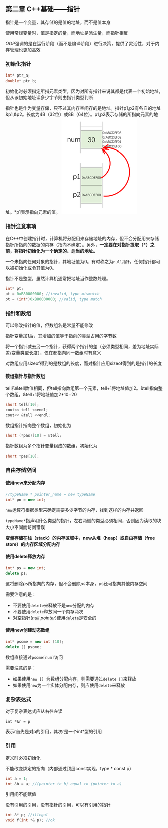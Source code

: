 ## 第二章 C++基础——指针

指针是一个变量，其存储的是值的地址，而不是值本身

使用常规变量时，值是指定的量，而地址是派生量，而指针相反

*OOP*强调的是在运行阶段（而不是编译阶段）进行决策，提供了灵活性，对于内存管理也更加高效

### 初始化指针

```c++
int* ptr_a;
double* ptr_b;
```
初始化时必须指定所指元素类型，因为对所有指针来说其都是代表一个初始地址，但从该初始地址读多少字节则由指针类型判断

指针也是作为变量存储，只不过其内存空间存的是地址。指针p1,p2有各自的地址&p1,&p2。长度为4B（32位）或8B（64位）。p1,p2表示存储的所指向元素的地址。*p1表示指向元素的值。
<img src="..\..\..\img\1.PNG" alt="image.png" style="zoom:30%;" />



### 指针注意事项

在C++中创建指针时，计算机将分配用来存储地址的内存，但不会分配用来存储指针所指向的数据的内存（指向不确定）。另外，**一定要在对指针提取（*）之前，将指针初始化为一个确定的、适当的地址。**

一个未指向任何对象的指针，其地址值为0。有时称之为`null指针`。任何指针都可以被初始化或令其值为0。

指针不是整型，虽然计算机通常把地址当作整数处理。

```C++
int* pt;
pt = 0xB80000000; //invalid, type mismatch
pt = (int*)0xB80000000; //valid, type match
```


### 指针和数组

可以修改指针的值，但数组名是常量不能修改

指针变量加1后，其增加的值等于指向的类型占用的字节数

将一个指针减去另一个指针，获得两个指针的差（必须类型相同，差为地址实际差/变量类型长度），仅在都指向同一数组时有意义

对数组应用sizeof得到的是数组的长度，而对指针应用sizeof得到的是指针的长度

#### 数组指针与指针数组

  tell和&tell数值相同，但tell指向数组第一个元素，tell+1将地址值加2。&tell指向整个数组，&tell+1将地址值加2*10=20

  ```C++
  short tell[10];
  cout<< tell <<endl;
  cout<< &tell <<endl;
  ```

  数组指针指向整个数组，初始化为

  ```C++
  short (*pas)[10] = &tell;
  ```

  指针数组为多个指针变量组成的数组，初始化为

  ```C++
  short *pas[10];
  ```


### 自由存储空间

#### 使用new来分配内存

```c++
//typeName * pointer_name = new typeName
int* pn = new int;
```

```new```运算符根据类型来确定需要多少字节的内存，找到这样的内存并返回

```typeName*```指声明什么类型的指针，左右两侧的类型必须相同，否则因为读取的块大小不同而访问错误

**变量存储在栈（stack）的内存区域中，new从堆（heap）或自由存储（free store）的内存区域分配内存**



#### 使用delete释放内存

```c++
int* ps = new int;
delete ps;
```

这将删除*ps*所指向的内存，但不会删除*ps*本身，ps还可指向其他内存空间

需要注意的是：

- 不要使用```delete```来释放不是```new```分配的内存
- 不要使用```delete```释放同一个内存两次
- 对空指针(*null pointer*)使用```delete```是安全的



#### 使用new创建动态数组

```c++
int* psome = new int [10];
delete [] psome;
```

数组直接通过```psome[num]```访问

需要注意的是：

- 如果使用```new [] ```为数组分配内存，则需要通过```delete []```来释放
- 如果使用```new```为一个实体分配内存，则应使用```delete```来释放



### 复杂表达式

对于复杂表达式应从右往左读

`int *&r = p`

表示r首先是对p的引用，其次r是一个int*型的引用



### 引用

 定义时必须初始化

不能改变绑定的指向（内部通过顶层const实现，type * const p）

```C++
int a = 1;
int &b = a; //(pointer to b) equal to (pointer to a)
```

引用间不能赋值

没有引用的引用，没有指针的引用，可以有引用的指针

```C++
int &* p; //illegal
void f(int *& p); //ok
```

